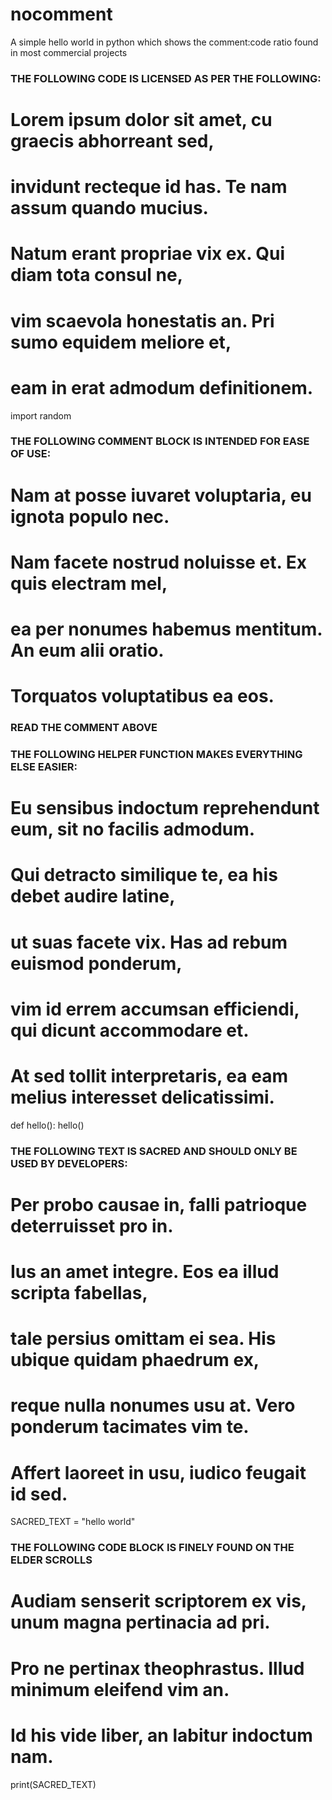 # nocomment
A simple hello world in python which shows the comment:code ratio found in most commercial projects

### THE FOLLOWING CODE IS LICENSED AS PER THE FOLLOWING:
# Lorem ipsum dolor sit amet, cu graecis abhorreant sed,
# invidunt recteque id has. Te nam assum quando mucius.
# Natum erant propriae vix ex. Qui diam tota consul ne,
# vim scaevola honestatis an. Pri sumo equidem meliore et,
# eam in erat admodum definitionem.
import random

### THE FOLLOWING COMMENT BLOCK IS INTENDED FOR EASE OF USE:
# Nam at posse iuvaret voluptaria, eu ignota populo nec.
# Nam facete nostrud noluisse et. Ex quis electram mel,
# ea per nonumes habemus mentitum. An eum alii oratio.
# Torquatos voluptatibus ea eos.
### READ THE COMMENT ABOVE

### THE FOLLOWING HELPER FUNCTION MAKES EVERYTHING ELSE EASIER:
# Eu sensibus indoctum reprehendunt eum, sit no facilis admodum.
# Qui detracto similique te, ea his debet audire latine,
# ut suas facete vix. Has ad rebum euismod ponderum,
# vim id errem accumsan efficiendi, qui dicunt accommodare et.
# At sed tollit interpretaris, ea eam melius interesset delicatissimi.
def hello():
	hello()

### THE FOLLOWING TEXT IS SACRED AND SHOULD ONLY BE USED BY DEVELOPERS:
# Per probo causae in, falli patrioque deterruisset pro in.
# Ius an amet integre. Eos ea illud scripta fabellas,
# tale persius omittam ei sea. His ubique quidam phaedrum ex,
# reque nulla nonumes usu at. Vero ponderum tacimates vim te.
# Affert laoreet in usu, iudico feugait id sed.
SACRED_TEXT = "hello world"

### THE FOLLOWING CODE BLOCK IS FINELY FOUND ON THE ELDER SCROLLS
# Audiam senserit scriptorem ex vis, unum magna pertinacia ad pri.
# Pro ne pertinax theophrastus. Illud minimum eleifend vim an.
# Id his vide liber, an labitur indoctum nam.
print(SACRED_TEXT)
